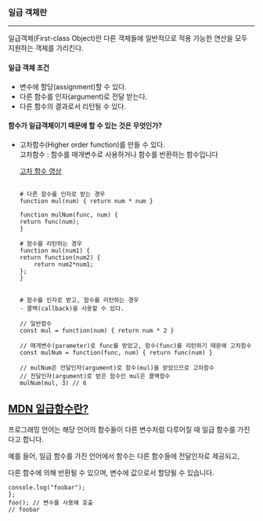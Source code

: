 ### 일급 객체란

---

일급객체(First-class Object)란 다른 객체들에 일반적으로 적용 가능한 연산을 모두 지원하는 객체를 가리킨다.

#### 일급 객체 조건

- 변수에 할당(assignment)할 수 있다.
- 다른 함수를 인자(argument)로 전달 받는다.
- 다른 함수의 결과로서 리턴될 수 있다.

#### 함수가 일급객체이기 때문에 할 수 있는 것은 무엇인가?

- 고차함수(Higher order function)를 만들 수 있다. </br>
  고차함수 : 함수를 매개변수로 사용하거나 함수를 반환하는 함수입니다

  <a href="https://www.youtube.com/watch?v=e-5obm1G_FY">고차 함수 영상</a>

  ```func는 익명함수

  # 다른 함수를 인자로 받는 경우
  function mul(num) { return num * num }

  function mulNum(func, num) {
  return func(num);
  }

  # 함수를 리턴하는 경우
  function mul(num1) {
  return function(num2) {
      return num2*num1;
  };
  }


  # 함수를 인자로 받고, 함수를 리턴하는 경우
  - 콜백(callback)을 사용할 수 있다.

  // 일반함수
  const mul = function(num) { return num * 2 }

  // 매개변수(parameter)로 func를 받았고, 함수(func)를 리턴하기 때문에 고차함수
  const mulNum = function(func, num) { return func(num) }

  // mulNum은 전달인자(argument)로 함수(mul)을 받았으므로 고차함수
  // 전달인자(argument)로 받은 함수인 mul은 콜백함수
  mulNum(mul, 3) // 6
  ```

### <a href="https://developer.mozilla.org/ko/docs/Glossary/First-class_Function">

MDN 일급함수란?
</a>
--
프로그래밍 언어는 해당 언어의 함수들이 다른 변수처럼 다루어질 때 일급 함수를 가진다고 합니다.

예를 들어, 일급 함수를 가진 언어에서 함수는 다른 함수들에 전달인자로 제공되고,

다른 함수에 의해 반환될 수 있으며, 변수에 값으로서 할당될 수 있습니다.

```const foo = () => {
console.log("foobar");
};
foo(); // 변수를 사용해 호출
// foobar
```
